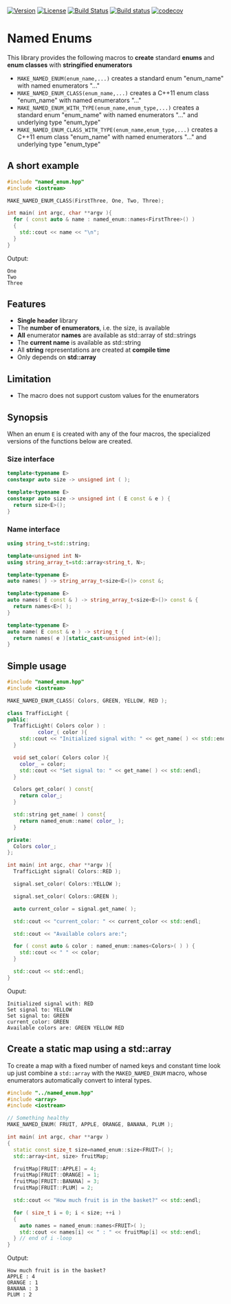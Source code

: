 [![Version](https://img.shields.io/badge/c%2B%2B-14-blue.svg)](http://en.cppreference.com/w/cpp)
[![License](https://img.shields.io/badge/license-MIT-lightgrey.svg)](https://en.wikipedia.org/wiki/MIT_License)
[![Build Status](https://travis-ci.org/ToniBig/cpp-named-enum.svg?branch=master)](https://travis-ci.org/ToniBig/cpp-named-enum)
[![Build status](https://ci.appveyor.com/api/projects/status/islki6u6nki3s2m2?svg=true)](https://ci.appveyor.com/project/ToniBig/cpp-named-enum)
[![codecov](https://codecov.io/gh/ToniBig/cpp-named-enum/branch/master/graph/badge.svg)](https://codecov.io/gh/ToniBig/cpp-named-enum)

# Named Enums
This library provides the following macros to __create__ standard __enums__ and __enum classes__ with __stringified enumerators__

* `MAKE_NAMED_ENUM(enum_name,...)` creates a standard enum "enum_name" with named enumerators "..."
* `MAKE_NAMED_ENUM_CLASS(enum_name,...)` creates a C++11 enum class "enum_name" with named enumerators "..."
* `MAKE_NAMED_ENUM_WITH_TYPE(enum_name,enum_type,...)` creates a standard enum "enum_name" with named enumerators "..." and underlying type "enum_type"
* `MAKE_NAMED_ENUM_CLASS_WITH_TYPE(enum_name,enum_type,...)` creates a C++11 enum class "enum_name" with named enumerators "..." and underlying type "enum_type"

## A short example

```cpp
#include "named_enum.hpp"
#include <iostream>

MAKE_NAMED_ENUM_CLASS(FirstThree, One, Two, Three);

int main( int argc, char **argv ){
  for ( const auto & name : named_enum::names<FirstThree>() )
  {
    std::cout << name << "\n";
  }
}
```
Output:
```
One
Two
Three
```


## Features
* __Single header__ library
* The __number of enumerators__, i.e. the size, is available
* __All__ enumerator __names__ are available as std::array of std::strings
* The __current name__ is available as std::string
* All __string__ representations are created at __compile time__
* Only depends on __std::array__

## Limitation
* The macro does not support custom values for the enumerators

## Synopsis
When an enum `E` is created with any of the four macros, the specialized versions of the functions 
below are created.

### Size interface
```cpp
template<typename E>
constexpr auto size -> unsigned int ( );

template<typename E>
constexpr auto size -> unsigned int ( E const & e ) {
  return size<E>();
}
```
### Name interface
```cpp
using string_t=std::string;

template<unsigned int N>
using string_array_t=std::array<string_t, N>;

template<typename E>
auto names( ) -> string_array_t<size<E>()> const &;

template<typename E>
auto names( E const & ) -> string_array_t<size<E>()> const & {
  return names<E>( );
}

template<typename E>
auto name( E const & e ) -> string_t {
  return names( e )[static_cast<unsigned int>(e)];
}
```

## Simple usage

```cpp
#include "named_enum.hpp"
#include <iostream>

MAKE_NAMED_ENUM_CLASS( Colors, GREEN, YELLOW, RED );

class TrafficLight {
public:
  TrafficLight( Colors color ) :
          color_( color ){
    std::cout << "Initialized signal with: " << get_name( ) << std::endl;
  }

  void set_color( Colors color ){
    color_ = color;
    std::cout << "Set signal to: " << get_name( ) << std::endl;
  }

  Colors get_color( ) const{
    return color_;
  }

  std::string get_name( ) const{
    return named_enum::name( color_ );
  }

private:
  Colors color_;
};

int main( int argc, char **argv ){
  TrafficLight signal( Colors::RED );

  signal.set_color( Colors::YELLOW );

  signal.set_color( Colors::GREEN );

  auto current_color = signal.get_name( );

  std::cout << "current_color: " << current_color << std::endl;

  std::cout << "Available colors are:";

  for ( const auto & color : named_enum::names<Colors>( ) ) {
    std::cout << " " << color;
  }

  std::cout << std::endl;
}
```

Ouput:
```
Initialized signal with: RED
Set signal to: YELLOW
Set signal to: GREEN
current_color: GREEN
Available colors are: GREEN YELLOW RED
```

## Create a static map using a std::array

To create a map with a fixed number of named keys and constant time look up
just combine a `std::array` with the `MAKED_NAMED_ENUM` macro, whose enumerators 
automatically convert to interal types. 

```cpp
#include "../named_enum.hpp"
#include <array>
#include <iostream>

// Something healthy
MAKE_NAMED_ENUM( FRUIT, APPLE, ORANGE, BANANA, PLUM );

int main( int argc, char **argv )
{
  static const size_t size=named_enum::size<FRUIT>( );
  std::array<int, size> fruitMap;

  fruitMap[FRUIT::APPLE] = 4;
  fruitMap[FRUIT::ORANGE] = 1;
  fruitMap[FRUIT::BANANA] = 3;
  fruitMap[FRUIT::PLUM] = 2;

  std::cout << "How much fruit is in the basket?" << std::endl;

  for ( size_t i = 0; i < size; ++i )
  {
    auto names = named_enum::names<FRUIT>( );
    std::cout << names[i] << " : " << fruitMap[i] << std::endl;
  } // end of i -loop
}
```
Output:
```
How much fruit is in the basket?
APPLE : 4
ORANGE : 1
BANANA : 3
PLUM : 2
```
